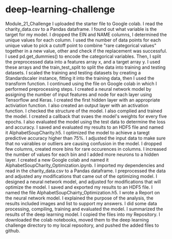# deep-learning-challenge
Module_21_Challenge
I uploaded the starter file to Google colab. I read the charity_data.csv to a Pandas dataframe. I found out what variable is the target for my model. I dropped the EIN and NAME columns, I determined the unique values for each column. I used the number of data points for each unique value to pick a cutoff point to combine "rare categorical values" together in a new value, other and check if the replacement was successful. I used pd.get_dummies() to encode the categorical variables. Then, I split the preprocessed data into a features array x, and a target array y. I used these arrays and the train_test_split to split the data into training and testing datasets. I scaled the training and testing datasets by creating a Standardscaler instance, fitting it into the training data, then I used the transform function. I continued using the file on Google colab in which I performed preprocessing steps. I created a neural network model by assigning the number of input features and node for each layer using Tensorflow and Keras. I created the first hidden layer with an appropriate activiation function. I also created an output layer with an activation function. I checked the structure of the model. I also complied and trained the model. I created a callback that svaes the model's weights for every five epochs. I also evaluated the model using the test data to determine the loss and accuracy. I saved and evaluated my results to an HDF5 file and named it AlphabetSoupCharity.h5. I optimized the model to achieve a taregt predictive accuracy higher than 75%. I adjusted the input data to make sure that no vairables or outliers are causing confusion in the model. I dropped few columns, created more bins for rare occurences in columns. I increased the number of values for each bin and I added more neurons to a hidden layer. I created a new Google colab and named it AlphabetSoupCharity_Optimization.ipynb. I imported my dependencies and read in the charity_data.csv to a Pandas dataframe. I preprocessed the data and adjusted any modifications that came out of the optimizing model. I designed a neural network model, and adjusted for modifications that will optimize the model. I saved and exported my results to an HDF5 file. I named the file AlphabetSoupChairty_Optimization.h5. I wrote a Report on the neural network model. I explained the purpose of the analysis, the results included images and list to support my answers. I did some data processing, compiling, training and evaluated the model. I summarized the results of the deep learning model. I copied the files into my Repository. I downloaded the colab notebooks, moved them to the deep learning challenge directory to my local repsoitory, and pushed the added files to github. 
